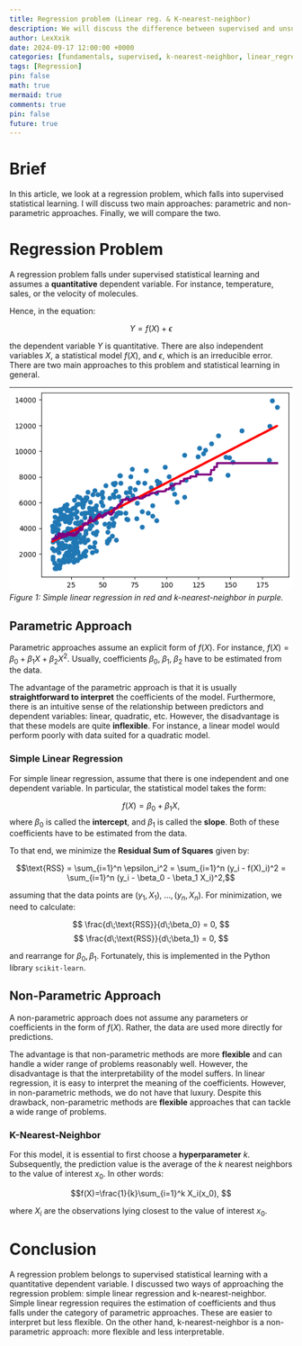 ```yaml
---
title: Regression problem (Linear reg. & K-nearest-neighbor)
description: We will discuss the difference between supervised and unsupervised learning. Furthermore, we will introduce notion of indpendent, and dependent variable for supervised learning.
author: LexXxik
date: 2024-09-17 12:00:00 +0000
categories: [fundamentals, supervised, k-nearest-neighbor, linear_regression]
tags: [Regression]
pin: false
math: true
mermaid: true
comments: true
pin: false
future: true
---
```


# Brief
In this article, we look at a regression problem, which falls into supervised statistical learning. I will discuss two main approaches: parametric and non-parametric approaches. Finally, we will compare the two.

# Regression Problem
A regression problem falls under supervised statistical learning and assumes a **quantitative** dependent variable. For instance, temperature, sales, or the velocity of molecules.

Hence, in the equation:

$$Y = f(X) + \epsilon$$

the dependent variable $Y$ is quantitative. There are also independent variables $X$, a statistical model $f(X)$, and $\epsilon$, which is an irreducible error. There are two main approaches to this problem and statistical learning in general.

![Figure 1](../blog_images/2024-09-17/regression-k-nearest-neighbor.png)
_Figure 1: Simple linear regression in red and k-nearest-neighbor in purple._

## Parametric Approach
Parametric approaches assume an explicit form of $f(X)$. For instance, $f(X) = \beta_0 + \beta_1 X + \beta_2 X^2$. Usually, coefficients $\beta_0, \;\beta_1, \;\beta_2$ have to be estimated from the data.

The advantage of the parametric approach is that it is usually **straightforward to interpret** the coefficients of the model. Furthermore, there is an intuitive sense of the relationship between predictors and dependent variables: linear, quadratic, etc. However, the disadvantage is that these models are quite **inflexible**. For instance, a linear model would perform poorly with data suited for a quadratic model.

### Simple Linear Regression
For simple linear regression, assume that there is one independent and one dependent variable. In particular, the statistical model takes the form:

$$f(X) = \beta_0 + \beta_1 X,$$
where $\beta_0$ is called the **intercept**, and $\beta_1$ is called the **slope**. Both of these coefficients have to be estimated from the data.

To that end, we minimize the **Residual Sum of Squares** given by:

$$\text{RSS} = \sum_{i=1}^n \epsilon_i^2 = \sum_{i=1}^n (y_i - f(X)_i)^2 = \sum_{i=1}^n (y_i - \beta_0 - \beta_1 X_i)^2,$$

assuming that the data points are $(y_1, X_1), \; \ldots , (y_n, X_n)$. For minimization, we need to calculate:

$$
\frac{d\;\text{RSS}}{d\;\beta_0} = 0,
$$
$$
\frac{d\;\text{RSS}}{d\;\beta_1} = 0,
$$

and rearrange for $\beta_0, \beta_1$. Fortunately, this is implemented in the Python library ``scikit-learn``.

## Non-Parametric Approach 
A non-parametric approach does not assume any parameters or coefficients in the form of $f(X)$. Rather, the data are used more directly for predictions.

The advantage is that non-parametric methods are more **flexible** and can handle a wider range of problems reasonably well. However, the disadvantage is that the interpretability of the model suffers. In linear regression, it is easy to interpret the meaning of the coefficients. However, in non-parametric methods, we do not have that luxury. Despite this drawback, non-parametric methods are **flexible** approaches that can tackle a wide range of problems.

### K-Nearest-Neighbor
For this model, it is essential to first choose a **hyperparameter** $k$. Subsequently, the prediction value is the average of the $k$ nearest neighbors to the value of interest $x_0$. In other words:

$$f(X)=\frac{1}{k}\sum_{i=1}^k X_i(x_0), $$

where $X_i$ are the observations lying closest to the value of interest $x_0$.

# Conclusion
A regression problem belongs to supervised statistical learning with a quantitative dependent variable. I discussed two ways of approaching the regression problem: simple linear regression and k-nearest-neighbor. Simple linear regression requires the estimation of coefficients and thus falls under the category of parametric approaches. These are easier to interpret but less flexible. On the other hand, k-nearest-neighbor is a non-parametric approach: more flexible and less interpretable.
